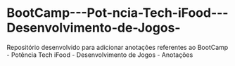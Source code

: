 # BootCamp---Pot-ncia-Tech-iFood---Desenvolvimento-de-Jogos-
Repositório desenvolvido para adicionar anotações referentes ao BootCamp - Potência Tech iFood - Desenvolvimento de Jogos - Anotações

